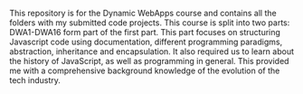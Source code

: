 This repository is for the Dynamic WebApps course and contains all the folders with my submitted code projects. This course is split into two parts: DWA1-DWA16 form part of the first part. This part focuses on structuring Javascript code using documentation, different programming paradigms, abstraction, inheritance and encapsulation. It also required us to learn about the history of JavaScript, as well as programming in general. This provided me with a comprehensive background knowledge of the evolution of the tech industry. 

